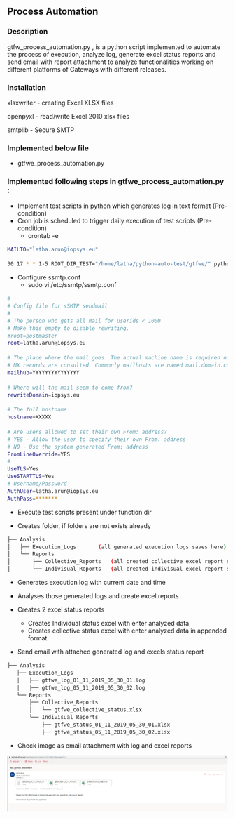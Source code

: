 ## Process Automation

### Description

gtfw_process_automation.py , is a python script implemented to automate the process of execution, analyze log, generate excel status reports and send email with report attachment to analyze functionalities working on different platforms of Gateways with different releases.

### Installation

xlsxwriter  - creating Excel XLSX files

openpyxl  - read/write Excel 2010 xlsx files

smtplib - Secure SMTP 

### Implemented below file

- gtfwe_process_automation.py 

### Implemented following steps in gtfwe_process_automation.py :

- Implement test scripts in python which generates log in text format (Pre-condition)
- Cron job is scheduled to trigger daily execution of test scripts (Pre-condition)
  - crontab -e

```bash
MAILTO="latha.arun@iopsys.eu"

30 17 * * 1-5 ROOT_DIR_TEST="/home/latha/python-auto-test/gtfwe/" python3  /home/latha/python-auto-test/gtfwe/tests/pure/functional/gtfwe_process_automation.py
```

- Configure ssmtp.conf
  - sudo vi /etc/ssmtp/ssmtp.conf

```bash
#
# Config file for sSMTP sendmail
#
# The person who gets all mail for userids < 1000
# Make this empty to disable rewriting.
#root=postmaster
root=latha.arun@iopsys.eu

# The place where the mail goes. The actual machine name is required no
# MX records are consulted. Commonly mailhosts are named mail.domain.com
mailhub=YYYYYYYYYYYYYYY

# Where will the mail seem to come from?
rewriteDomain=iopsys.eu

# The full hostname
hostname=XXXXX

# Are users allowed to set their own From: address?
# YES - Allow the user to specify their own From: address
# NO - Use the system generated From: address
FromLineOverride=YES
#
UseTLS=Yes
UseSTARTTLS=Yes
# Username/Password
AuthUser=latha.arun@iopsys.eu
AuthPass=*******

```

- Execute test scripts present under function dir

- Creates folder, if folders are not exists already

```bash
├── Analysis
│   ├── Execution_Logs       (all generated execution logs saves here)
│   └── Reports
│       ├── Collective_Reports   (all created collective excel report saves here)
│       └── Indivisual_Reports   (all created indivisual excel report saves here)
```

- Generates execution log with current date and time
- Analyses those generated logs and create excel reports
- Creates 2 excel status reports
  - Creates Individual status excel with enter analyzed data
  - Creates collective status excel with enter analyzed data in appended format

- Send email with attached generated log and excels status report

```bash
├── Analysis
   ├── Execution_Logs
   │   ├── gtfwe_log_01_11_2019_05_30_01.log
   │   ├── gtfwe_log_05_11_2019_05_30_02.log
   └── Reports
       ├── Collective_Reports
       │   └── gtfwe_collective_status.xlsx
       └── Indivisual_Reports
           ├── gtfwe_status_01_11_2019_05_30_01.xlsx
           ├── gtfwe_status_05_11_2019_05_30_02.xlsx
```

- Check image as email attachment with log and excel reports

![email_attachment_image](./gtfw_process_automation/email_attched_with_log_excel_reports.png)

